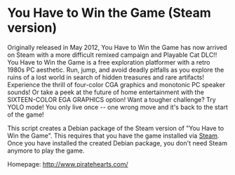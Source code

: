 You Have to Win the Game (Steam version)
========================================

Originally released in May 2012, You Have to Win the Game has now arrived
on Steam with a more difficult remixed campaign and Playable Cat DLC!!
You Have to Win the Game is a free exploration platformer with
a retro 1980s PC aesthetic.
Run, jump, and avoid deadly pitfalls as you explore the ruins of
a lost world in search of hidden treasures and rare artifacts!
Experience the thrill of four-color CGA graphics and monotonic PC
speaker sounds! Or take a peek at the future of home entertainment
with the SIXTEEN-COLOR EGA GRAPHICS option!
Want a tougher challenge? Try YOLO mode! You only live once -- one
wrong move and it's back to the start of the game!

This script creates a Debian package of the Steam version of "You Have to Win the Game".
This requires that you have the game installed via [Steam](http://store.steampowered.com/app/286100/).
Once you have installed the created Debian package, you don't need Steam anymore to play the game.

Homepage: http://www.piratehearts.com/

